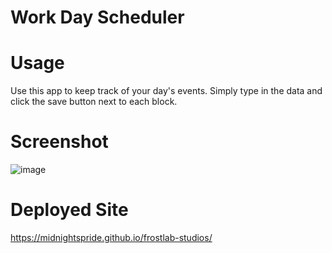 # Work Day Scheduler
# Usage
Use this app to keep track of your day's events. Simply type in the data and click the save button next to each block.

# Screenshot
![image](https://github.com/MidnightsPride/frostlab-studios/assets/150305243/64e3d634-b229-4058-a1b6-1d03c20eb3ce)

# Deployed Site
https://midnightspride.github.io/frostlab-studios/
